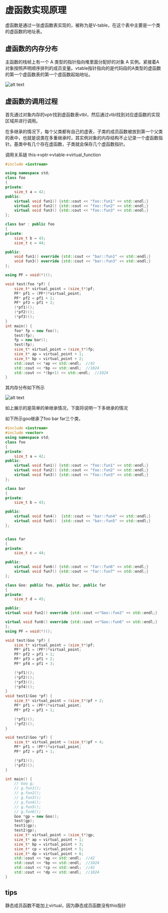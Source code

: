 # 虚函数实现原理

虚函数是通过一张虚函数表实现的，被称为是V-table，在这个表中主要是一个类的虚函数的地址表。

## 虚函数的内存分布

主函数的栈帧上有一个 A 类型的指针指向堆里面分配好的对象 A 实例。紧接着A对象按照声明顺序排列的成员变量。vtable指针指向的是代码段的A类型的虚函数的第一个虚函数表的第一个虚函数起始地址。

![alt text](image.png)

## 虚函数的调用过程

首先通过对象内存的vptr找到虚函数表vtbl，然后通过vtbl找到对应虚函数的实现区域并进行调用。

在多继承的情况下，每个父类都有自己的虚表，子类的成员函数被放到第一个父类的表中，也就是说类在多重继承时，其实例对象的内存结构不止记录一个虚函数指针。基类中有几个存在虚函数，子类就会保存几个虚函数指针。

调用关系链 this->vptr->vtable->virtual_function

```cpp
#include <iostream>

using namespace std;
class foo
{
private:
    size_t a = 42;
public:
    virtual void fun1() {std::cout << "foo::fun1" << std::endl;}
    virtual void fun2() {std::cout << "foo::fun2" << std::endl;}
    virtual void fun3() {std::cout << "foo::fun3" << std::endl;}
};

class bar : public foo
{
private:
    size_t b = 43;
    size_t c = 44;

public:
    void fun1() override {std::cout << "bar::fun1" << std::endl;}
    void fun3() override {std::cout << "bar::fun3" << std::endl;}
};

using PF = void(*)();

void test(foo *pf) {
    size_t* virtual_point = (size_t*)pf;
    PF* pf1 = (PF*)*virtual_point;
    PF* pf2 = pf1 + 1;
    PF* pf3 = pf1 + 2;
    (*pf1)();
    (*pf2)();
    (*pf3)();
}
int main() {
    foo* fp = new foo();
    test(fp);
    fp = new bar();
    test(fp);
    size_t* virtual_point = (size_t*)fp;
    size_t* ap = virtual_point + 1;
    size_t* bp = virtual_point + 2;
    std::cout << *ap << std::endl;  //42
    std::cout << *bp << std::endl;  //1024
    std::cout << *(bp+1) << std::endl;  //1024
}
```
其内存分布如下所示

![alt text](image-1.png)

如上展示的是简单的单继承情况，下面将说明一下多继承的情况

如下所示goo继承了foo bar far三个类，
```cpp
#include <iostream>
#include <vector>
using namespace std;
class foo
{
private:
    size_t a = 42;
public:
    virtual void fun1() {std::cout << "foo::fun1" << std::endl;}
    virtual void fun2() {std::cout << "foo::fun2" << std::endl;}
    virtual void fun3() {std::cout << "foo::fun3" << std::endl;}
};

class bar
{
private:
    size_t b = 43;

public:
    virtual void fun4()  {std::cout << "bar::fun4" << std::endl;}
    virtual void fun5()  {std::cout << "bar::fun5" << std::endl;}
};


class far
{
private:
    size_t c = 44;

public:
    virtual void fun6() {std::cout << "far::fun6" << std::endl;}
    virtual void fun7() {std::cout << "far::fun7" << std::endl;}
};

class Goo: public foo, public bar, public far
{
private:
    size_t d = 45;

public:
virtual void fun2() override {std::cout <<"Goo::fun2" << std::endl;}

virtual void fun6() override {std::cout <<"Goo::fun6" << std::endl;}
};
using PF = void(*)();

void test(Goo *pf) {
    size_t* virtual_point = (size_t*)pf;
    PF* pf1 = (PF*)*virtual_point;
    PF* pf2 = pf1 + 1;
    PF* pf3 = pf1 + 2;
    PF* pf4 = pf1 + 3;

    (*pf1)();
    (*pf2)();
    (*pf3)();
    (*pf4)();
}
void test1(Goo *pf) {
    size_t* virtual_point = (size_t*)pf + 2;
    PF* pf1 = (PF*)*virtual_point;
    PF* pf2 = pf1 + 1;

    (*pf1)();
    (*pf2)();
}

void test2(Goo *pf) {
    size_t* virtual_point = (size_t*)pf + 4;
    PF* pf1 = (PF*)*virtual_point;
    PF* pf2 = pf1 + 1;

    (*pf1)();
    (*pf2)();
}

int main() { 
    // Goo g;
    // g.fun1();
    // g.fun2();
    // g.fun3();
    // g.fun4();
    // g.fun5();
    // g.fun6();
    Goo *gp = new Goo();
    test(gp);
    test1(gp);
    test2(gp);
    size_t* virtual_point = (size_t*)gp;
    size_t* ap = virtual_point + 1;
    size_t* bp = virtual_point + 3;
    size_t* cp = virtual_point + 5;
    size_t* dp = virtual_point + 6;
    std::cout << *ap << std::endl;  //42
    std::cout << *bp << std::endl;  //1024
    std::cout << *cp << std::endl;  //42
    std::cout << *dp << std::endl;  //1024
}
```

## tips

静态成员函数不能加上virtual，因为静态成员函数没有this指针
